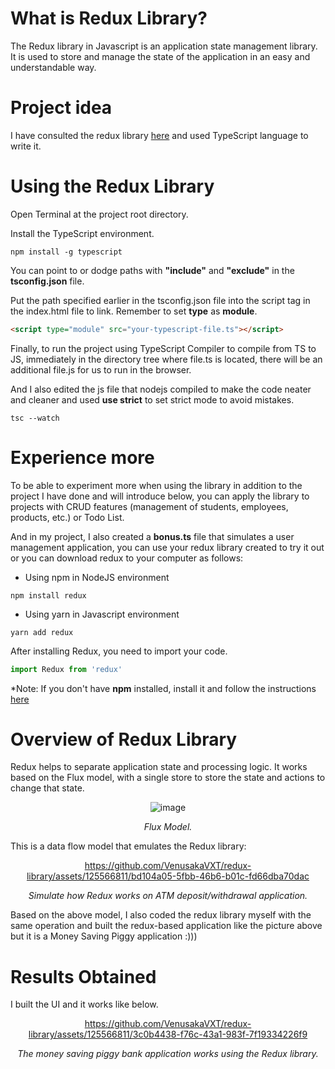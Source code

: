 # What is Redux Library?
The Redux library in Javascript is an application state management library. It is used to store and manage the state of the application in an easy and understandable way.

# Project idea
I have consulted the redux library [here](https://github.com/reduxjs/redux) and used TypeScript language to write it.

# Using the Redux Library
Open Terminal at the project root directory.

Install the TypeScript environment.

``` 
npm install -g typescript
```

You can point to or dodge paths with **"include"** and **"exclude"** in the **tsconfig.json** file.

Put the path specified earlier in the tsconfig.json file into the script tag in the index.html file to link. Remember to set **type** as **module**.

```html
<script type="module" src="your-typescript-file.ts"></script>
```

Finally, to run the project using TypeScript Compiler to compile from TS to JS, immediately in the directory tree where file.ts is located, there will be an additional file.js for us to run in the browser.

And I also edited the js file that nodejs compiled to make the code neater and cleaner and used **use strict** to set strict mode to avoid mistakes.

```
tsc --watch
```

# Experience more
To be able to experiment more when using the library in addition to the project I have done and will introduce below, you can apply the library to projects with CRUD features (management of students, employees, products, etc.) or Todo List.

And in my project, I also created a **bonus.ts** file that simulates a user management application, you can use your redux library created to try it out or you can download redux to your computer as follows:

- Using npm in NodeJS environment
```
npm install redux
```

- Using yarn in Javascript environment
```
yarn add redux
```

After installing Redux, you need to import your code.
```javascript
import Redux from 'redux'
```

*Note: If you don't have **npm** installed, install it and follow the instructions [here](https://radixweb.com/blog/installing-npm-and-nodejs-on-windows-and-mac)

# Overview of Redux Library
Redux helps to separate application state and processing logic. It works based on the Flux model, with a single store to store the state and actions to change that state.

<div align="center">

![image](https://github.com/VenusakaVXT/redux-library/assets/125566811/c6750124-fc6c-4aef-aab1-c7a1270efe4a)

*Flux Model.*
</div>

This is a data flow model that emulates the Redux library:

<div align="center">

https://github.com/VenusakaVXT/redux-library/assets/125566811/bd104a05-5fbb-46b6-b01c-fd66dba70dac

*Simulate how Redux works on ATM deposit/withdrawal application.*
</div>

Based on the above model, I also coded the redux library myself with the same operation and built the redux-based application like the picture above but it is a Money Saving Piggy application :)))

# Results Obtained
I built the UI and it works like below.

<div align="center">

https://github.com/VenusakaVXT/redux-library/assets/125566811/3c0b4438-f76c-43a1-983f-7f19334226f9

*The money saving piggy bank application works using the Redux library.*
</div>


